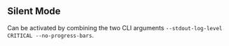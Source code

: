 ## Silent Mode

Can be activated by combining the two CLI arguments `--stdout-log-level CRITICAL --no-progress-bars`.
